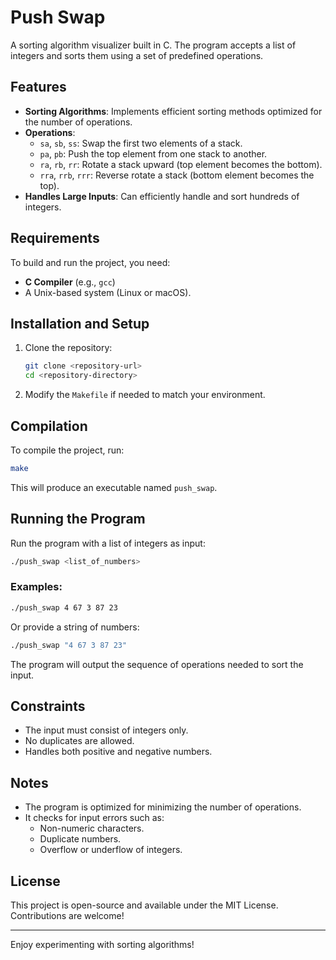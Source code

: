 # Push Swap

A sorting algorithm visualizer built in C. The program accepts a list of integers and sorts them using a set of predefined operations.

## Features

- **Sorting Algorithms**: Implements efficient sorting methods optimized for the number of operations.
- **Operations**:
  - `sa`, `sb`, `ss`: Swap the first two elements of a stack.
  - `pa`, `pb`: Push the top element from one stack to another.
  - `ra`, `rb`, `rr`: Rotate a stack upward (top element becomes the bottom).
  - `rra`, `rrb`, `rrr`: Reverse rotate a stack (bottom element becomes the top).
- **Handles Large Inputs**: Can efficiently handle and sort hundreds of integers.

## Requirements

To build and run the project, you need:

- **C Compiler** (e.g., `gcc`)
- A Unix-based system (Linux or macOS).

## Installation and Setup

1. Clone the repository:

   ```bash
   git clone <repository-url>
   cd <repository-directory>
   ```

2. Modify the `Makefile` if needed to match your environment.

## Compilation

To compile the project, run:

```bash
make
```

This will produce an executable named `push_swap`.

## Running the Program

Run the program with a list of integers as input:

```bash
./push_swap <list_of_numbers>
```

### Examples:

```bash
./push_swap 4 67 3 87 23
```

Or provide a string of numbers:

```bash
./push_swap "4 67 3 87 23"
```

The program will output the sequence of operations needed to sort the input.

## Constraints

- The input must consist of integers only.
- No duplicates are allowed.
- Handles both positive and negative numbers.

## Notes

- The program is optimized for minimizing the number of operations.
- It checks for input errors such as:
  - Non-numeric characters.
  - Duplicate numbers.
  - Overflow or underflow of integers.

## License

This project is open-source and available under the MIT License. Contributions are welcome!

---

Enjoy experimenting with sorting algorithms!
